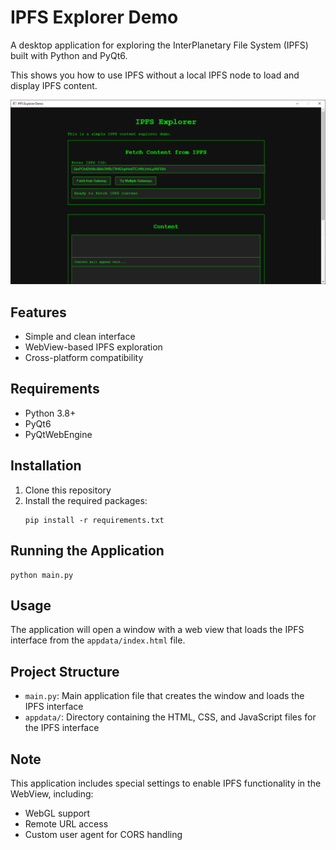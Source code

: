 # IPFS Explorer Demo

A desktop application for exploring the InterPlanetary File System (IPFS) built with Python and PyQt6.

This shows you how to use IPFS without a local IPFS node to load and display IPFS content.

![IPFS Explorer Demo Screenshot](screenshot.png)

## Features

- Simple and clean interface
- WebView-based IPFS exploration
- Cross-platform compatibility

## Requirements

- Python 3.8+
- PyQt6
- PyQtWebEngine

## Installation

1. Clone this repository
2. Install the required packages:
   ```
   pip install -r requirements.txt
   ```

## Running the Application

```
python main.py
```

## Usage

The application will open a window with a web view that loads the IPFS interface from the `appdata/index.html` file.

## Project Structure

- `main.py`: Main application file that creates the window and loads the IPFS interface
- `appdata/`: Directory containing the HTML, CSS, and JavaScript files for the IPFS interface

## Note

This application includes special settings to enable IPFS functionality in the WebView, including:
- WebGL support
- Remote URL access
- Custom user agent for CORS handling 